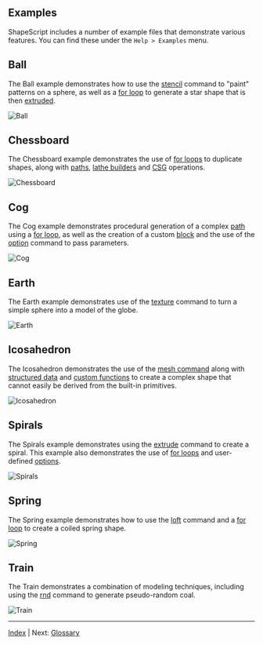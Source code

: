 Examples
---

ShapeScript includes a number of example files that demonstrate various features. You can find these under the `Help > Examples` menu.

## Ball

The Ball example demonstrates how to use the [stencil](csg.md#stencil) command to "paint" patterns on a sphere, as well as a [for loop](control-flow.md#loops) to generate a star shape that is then [extruded](builders.md#extrude).

![Ball](../images/ball.png)

## Chessboard

The Chessboard example demonstrates the use of [for loops](control-flow.md#loops) to duplicate shapes, along with [paths](paths.md), [lathe builders](builders.md#lathe) and [CSG](csg.md) operations.

![Chessboard](../images/chessboard.png)

## Cog

The Cog example demonstrates procedural generation of a complex [path](paths.md) using a [for loop](control-flow.md#loops), as well as the creation of a custom [block](blocks.md) and the use of the [option](blocks.md#options) command to pass parameters.

![Cog](../images/cog.png)

## Earth

The Earth example demonstrates use of the [texture](materials.md#texture) command to turn a simple sphere into a model of the globe.

![Earth](../images/earth.png)

## Icosahedron

The Icosahedron demonstrates the use of the [mesh command](meshes.md) along with [structured data](literals.md#structured-data) and [custom functions](functions.md#custom-functions) to create a complex shape that cannot easily be derived from the built-in primitives.

![Icosahedron](../images/icosahedron.png)

## Spirals

The Spirals example demonstrates using the [extrude](builders.md#extrude) command to create a spiral. This example also demonstrates the use of [for loops](control-flow.md#loops) and user-defined [options](blocks.md#options).

![Spirals](../images/spirals.png)

## Spring

The Spring example demonstrates how to use the [loft](builders.md#loft) command and a [for loop](control-flow.md#loops) to create a coiled spring shape. 

![Spring](../images/spring.png)

## Train

The Train demonstrates a combination of modeling techniques, including using the [rnd](commands.md#random-numbers) command to generate pseudo-random coal.

![Train](../images/train.png)

---
[Index](index.md) | Next: [Glossary](glossary.md)
